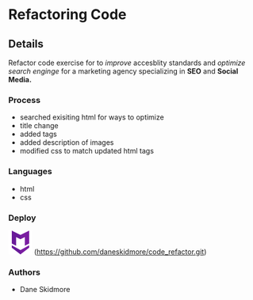 # Refactoring Code #
## Details ##
Refactor code exercise for to _improve_ accesblity standards and _optimize search enginge_ for a marketing agency specializing in **SEO** and **Social Media.**

### **Process** ###
* searched exisiting html for ways to optimize
* title change 
* added tags
* added description of images
* modified css to match updated html tags

### **Languages** ###
* html
* css


### **Deploy**  ###
![alt text](https://github.com/adam-p/markdown-here/raw/master/src/common/images/icon48.png "Logo Title Text 1")
 (https://github.com/daneskidmore/code_refactor.git)

### **Authors** ###
* Dane Skidmore